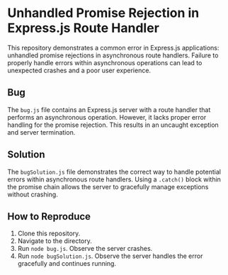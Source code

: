 # Unhandled Promise Rejection in Express.js Route Handler

This repository demonstrates a common error in Express.js applications: unhandled promise rejections in asynchronous route handlers.  Failure to properly handle errors within asynchronous operations can lead to unexpected crashes and a poor user experience.

## Bug

The `bug.js` file contains an Express.js server with a route handler that performs an asynchronous operation.  However, it lacks proper error handling for the promise rejection.  This results in an uncaught exception and server termination.

## Solution

The `bugSolution.js` file demonstrates the correct way to handle potential errors within asynchronous route handlers.  Using a `.catch()` block within the promise chain allows the server to gracefully manage exceptions without crashing.

## How to Reproduce

1. Clone this repository.
2. Navigate to the directory.
3. Run `node bug.js`. Observe the server crashes.
4. Run `node bugSolution.js`. Observe the server handles the error gracefully and continues running.